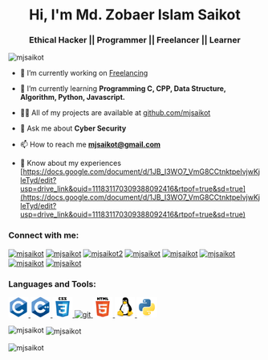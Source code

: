 <h1 align="center">Hi, I'm Md. Zobaer Islam Saikot</h1>
<h3 align="center">Ethical Hacker || Programmer || Freelancer || Learner</h3>

<p align="left"> <img src="https://komarev.com/ghpvc/?username=mjsaikot&label=Profile%20views&color=0e75b6&style=flat" alt="mjsaikot" /> </p>

- 🔭 I’m currently working on [Freelancing](fiverr.com/mjsaikot)

- 🌱 I’m currently learning **Programming C, CPP, Data Structure, Algorithm, Python, Javascript.**

- 👨‍💻 All of my projects are available at [github.com/mjsaikot](github.com/mjsaikot)

- 💬 Ask me about **Cyber Security**

- 📫 How to reach me **mjsaikot@gmail.com**

- 📄 Know about my experiences [https://docs.google.com/document/d/1JB_I3WO7_VmG8CCtnktpeIvjwKjleTyd/edit?usp=drive_link&ouid=111831170309388092416&rtpof=true&sd=true](https://docs.google.com/document/d/1JB_I3WO7_VmG8CCtnktpeIvjwKjleTyd/edit?usp=drive_link&ouid=111831170309388092416&rtpof=true&sd=true)

<h3 align="left">Connect with me:</h3>
<p align="left">
<a href="https://twitter.com/mjsaikot" target="blank"><img align="center" src="https://raw.githubusercontent.com/rahuldkjain/github-profile-readme-generator/master/src/images/icons/Social/twitter.svg" alt="mjsaikot" height="30" width="40" /></a>
<a href="https://linkedin.com/in/mjsaikot" target="blank"><img align="center" src="https://raw.githubusercontent.com/rahuldkjain/github-profile-readme-generator/master/src/images/icons/Social/linked-in-alt.svg" alt="mjsaikot" height="30" width="40" /></a>
<a href="https://fb.com/mjsaikot2" target="blank"><img align="center" src="https://raw.githubusercontent.com/rahuldkjain/github-profile-readme-generator/master/src/images/icons/Social/facebook.svg" alt="mjsaikot2" height="30" width="40" /></a>
<a href="https://instagram.com/mjsaikot" target="blank"><img align="center" src="https://raw.githubusercontent.com/rahuldkjain/github-profile-readme-generator/master/src/images/icons/Social/instagram.svg" alt="mjsaikot" height="30" width="40" /></a>
<a href="https://www.youtube.com/mjsaikot" target="blank"><img align="center" src="https://raw.githubusercontent.com/rahuldkjain/github-profile-readme-generator/master/src/images/icons/Social/youtube.svg" alt="mjsaikot" height="30" width="40" /></a>
<a href="https://www.hackerrank.com/mjsaikot" target="blank"><img align="center" src="https://raw.githubusercontent.com/rahuldkjain/github-profile-readme-generator/master/src/images/icons/Social/hackerrank.svg" alt="mjsaikot" height="30" width="40" /></a>
<a href="https://codeforces.com/profile/mjsaikot" target="blank"><img align="center" src="https://raw.githubusercontent.com/rahuldkjain/github-profile-readme-generator/master/src/images/icons/Social/codeforces.svg" alt="mjsaikot" height="30" width="40" /></a>
<a href="https://www.leetcode.com/mjsaikot" target="blank"><img align="center" src="https://raw.githubusercontent.com/rahuldkjain/github-profile-readme-generator/master/src/images/icons/Social/leet-code.svg" alt="mjsaikot" height="30" width="40" /></a>
</p>

<h3 align="left">Languages and Tools:</h3>
<p align="left"> <a href="https://www.cprogramming.com/" target="_blank" rel="noreferrer"> <img src="https://raw.githubusercontent.com/devicons/devicon/master/icons/c/c-original.svg" alt="c" width="40" height="40"/> </a> <a href="https://www.w3schools.com/cpp/" target="_blank" rel="noreferrer"> <img src="https://raw.githubusercontent.com/devicons/devicon/master/icons/cplusplus/cplusplus-original.svg" alt="cplusplus" width="40" height="40"/> </a> <a href="https://www.w3schools.com/css/" target="_blank" rel="noreferrer"> <img src="https://raw.githubusercontent.com/devicons/devicon/master/icons/css3/css3-original-wordmark.svg" alt="css3" width="40" height="40"/> </a> <a href="https://git-scm.com/" target="_blank" rel="noreferrer"> <img src="https://www.vectorlogo.zone/logos/git-scm/git-scm-icon.svg" alt="git" width="40" height="40"/> </a> <a href="https://www.w3.org/html/" target="_blank" rel="noreferrer"> <img src="https://raw.githubusercontent.com/devicons/devicon/master/icons/html5/html5-original-wordmark.svg" alt="html5" width="40" height="40"/> </a> <a href="https://www.linux.org/" target="_blank" rel="noreferrer"> <img src="https://raw.githubusercontent.com/devicons/devicon/master/icons/linux/linux-original.svg" alt="linux" width="40" height="40"/> </a> <a href="https://www.python.org" target="_blank" rel="noreferrer"> <img src="https://raw.githubusercontent.com/devicons/devicon/master/icons/python/python-original.svg" alt="python" width="40" height="40"/> </a> </p>

<p><img align="left" src="https://github-readme-stats.vercel.app/api/top-langs?username=mjsaikot&show_icons=true&locale=en&layout=compact" alt="mjsaikot" /></p>

<p>&nbsp;<img align="center" src="https://github-readme-stats.vercel.app/api?username=mjsaikot&show_icons=true&locale=en" alt="mjsaikot" /></p>

<p><img align="center" src="https://github-readme-streak-stats.herokuapp.com/?user=mjsaikot&" alt="mjsaikot" /></p>
